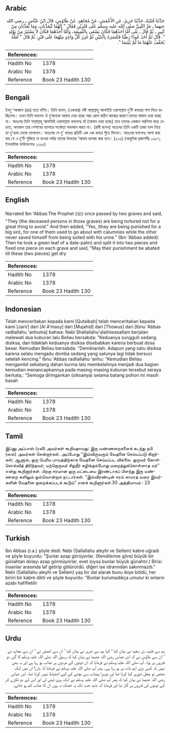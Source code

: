 ## Arabic


<div dir="rtl" lang="ar" style={{fontSize:'larger',backgroundColor:'#f8f9fa',padding:20}}>
حَدَّثَنَا قُتَيْبَةُ، حَدَّثَنَا جَرِيرٌ، عَنِ الأَعْمَشِ، عَنْ مُجَاهِدٍ، عَنْ طَاوُسٍ، قَالَ ابْنُ عَبَّاسٍ ـ رضى الله عنهما ـ مَرَّ النَّبِيُّ صلى الله عليه وسلم عَلَى قَبْرَيْنِ فَقَالَ ‏"‏ إِنَّهُمَا لَيُعَذَّبَانِ، وَمَا يُعَذَّبَانِ مِنْ كَبِيرٍ ـ ثُمَّ قَالَ ـ بَلَى أَمَّا أَحَدُهُمَا فَكَانَ يَسْعَى بِالنَّمِيمَةِ، وَأَمَّا أَحَدُهُمَا فَكَانَ لاَ يَسْتَتِرُ مِنْ بَوْلِهِ ‏"‏‏.‏ قَالَ ثُمَّ أَخَذَ عُودًا رَطْبًا فَكَسَرَهُ بِاثْنَتَيْنِ ثُمَّ غَرَزَ كُلَّ وَاحِدٍ مِنْهُمَا عَلَى قَبْرٍ، ثُمَّ قَالَ ‏"‏ لَعَلَّهُ يُخَفَّفُ عَنْهُمَا مَا لَمْ يَيْبَسَا ‏"‏‏.‏
</div>
<div style={{backgroundColor:'#f8f9fa',padding:20, marginBottom: 10}}><table> <thead> <tr> <th>References:</th> <th></th> </tr> </thead> <tbody><tr><td>Hadith No</td><td>1378</td></tr><tr><td>Arabic No</td><td>1378</td></tr><tr><td>Reference</td><td>Book 23 Hadith 130</td></tr></tbody></table></div>

## Bengali


<div dir="ltr" lang="bn" style={{fontSize:'larger',backgroundColor:'#f8f9fa',padding:20}}>
ইবনু ‘আব্বাস (রাঃ) হতে বর্ণিত। তিনি বলেন, (একবার) নবী সাল্লাল্লাহু আলাইহি ওয়াসাল্লাম দু’টি কবরের পাশ দিয়ে যাচ্ছিলেন। তখন তিনি বললেন ঐ দু’জনকে আযাব দেয়া হচ্ছে আর কোন কঠিন কাজের কারণে তাদের আযাব দেয়া হচ্ছে না। অতঃপর তিনি সাল্লাল্লাহু আলাইহি ওয়াসাল্লাম বললেনঃ হাঁ (আযাব দেয়া হচ্ছে) তবে তাদের একজন পরনিন্দা করে বেড়াত, অন্যজন তার পেশাবের ব্যাপারে সতর্কতা অবলম্বন করত না। (রাবী বলেন) অতঃপর তিনি একটি তাজা ডাল নিয়ে তা দু’খন্ডে ভেঙ্গে ফেললেন। অতঃপর সে দু’ খন্ডের প্রতিটি এক এক কবরে পুঁতে দিলেন। অতঃপর বললেনঃ আশা করা যায় যে এ দু’টি শুকিয়ে না যাওয়া পর্যন্ত তাদের উভয়ের ‘আযাব হালকা করা হবে। (২১৬) (আধুনিক প্রকাশনীঃ ১২৮৭, ইসলামিক ফাউন্ডেশনঃ ১২৯৫)
</div>
<div style={{backgroundColor:'#f8f9fa',padding:20, marginBottom: 10}}><table> <thead> <tr> <th>References:</th> <th></th> </tr> </thead> <tbody><tr><td>Hadith No</td><td>1378</td></tr><tr><td>Arabic No</td><td>1378</td></tr><tr><td>Reference</td><td>Book 23 Hadith 130</td></tr></tbody></table></div>

## English


<div dir="ltr" lang="en" style={{fontSize:'larger',backgroundColor:'#f8f9fa',padding:20}}>
Narrated Ibn 'Abbas:The Prophet (ﷺ) once passed by two graves and said, "They (the deceased persons in those graves) are being tortured not for a great thing to avoid." And then added, "Yes, (they are being punished for a big sin), for one of them used to go about with calumnies while the other never saved himself from being soiled with his urine." (Ibn 'Abbas added): Then he took a green leaf of a date-palm) and split it into two pieces and fixed one piece on each grave and said, "May their punishment be abated till these (two pieces) get dry
</div>
<div style={{backgroundColor:'#f8f9fa',padding:20, marginBottom: 10}}><table> <thead> <tr> <th>References:</th> <th></th> </tr> </thead> <tbody><tr><td>Hadith No</td><td>1378</td></tr><tr><td>Arabic No</td><td>1378</td></tr><tr><td>Reference</td><td>Book 23 Hadith 130</td></tr></tbody></table></div>

## Indonesian


<div dir="ltr" lang="id" style={{fontSize:'larger',backgroundColor:'#f8f9fa',padding:20}}>
Telah menceritakan kepada kami [Qutaibah] telah menceritakan kepada kami [Jarir] dari [Al A'masy] dari [Mujahid] dari [Thowus] dari [Ibnu 'Abbas radliallahu 'anhuma] bahwa: Nabi Shallallahu'alaihiwasallam berjalan melewati dua kuburan lalu Beliau bersabda: "Keduanya sungguh sedang disiksa, dan tidaklah keduanya disiksa disebabkan karena berbuat dosa besar. Kemudian Beliau bersabda: "Demikianlah. Adapun yang satu disiksa karena selalu mengadu domba sedang yang satunya lagi tidak bersuci setelah kencing." Ibnu 'Abbas radliallahu 'anhu: "Kemudian Beliau mengambil sebatang dahan kurma lalu membelahnya menjadi dua bagian kemudian menancapkannya pada masing-masing kuburan tersebut seraya berkata,: "Semoga diringankan (siksanya) selama batang pohon ini masih basah
</div>
<div style={{backgroundColor:'#f8f9fa',padding:20, marginBottom: 10}}><table> <thead> <tr> <th>References:</th> <th></th> </tr> </thead> <tbody><tr><td>Hadith No</td><td>1378</td></tr><tr><td>Arabic No</td><td>1378</td></tr><tr><td>Reference</td><td>Book 23 Hadith 130</td></tr></tbody></table></div>

## Tamil


<div dir="ltr" lang="ta" style={{fontSize:'larger',backgroundColor:'#f8f9fa',padding:20}}>
இப்னு அப்பாஸ் (ரலி) அவர்கள் கூறியதாவது: இரு மண்ணறைகளைக் கடந்து நபி (ஸல்) அவர்கள் சென்றார்கள். அப்போது “இவ்விருவரும் வேதனை செய்யப்படு கிறார்கள்; ஆனால், ஒரு பெரிய பாவத்திற்காக வேதனை செய்யப்பட வில்லை. ஒருவர் கோள்சொல்லித் திரிந்தவர்; மற்றொருவர் சிறுநீர் கழிக்கும்போது மறைத்துக்கொள்ளாத வர்” என்று கூறினார்கள். பிறகு ஈரமான ஒரு மட்டையை இரண்டாகப் பிளந்து இரு மண்ணறை களிலும் ஒவ்வொன்றாக நட்டார்கள். “இவ்விரண்டின் ஈரம் காயாத வரை இவர்களின் வேதனை குறைக்கப்படக் கூடும்” எனக் கூறினார்கள்.30 அத்தியாயம் : 23
</div>
<div style={{backgroundColor:'#f8f9fa',padding:20, marginBottom: 10}}><table> <thead> <tr> <th>References:</th> <th></th> </tr> </thead> <tbody><tr><td>Hadith No</td><td>1378</td></tr><tr><td>Arabic No</td><td>1378</td></tr><tr><td>Reference</td><td>Book 23 Hadith 130</td></tr></tbody></table></div>

## Turkish


<div dir="ltr" lang="tr" style={{fontSize:'larger',backgroundColor:'#f8f9fa',padding:20}}>
İbn Abbas (r.a.) şöyle dedi: Nebi (Sallallahu aleyhi ve Sellem) kabre uğradı ve şöyle buyurdu: "Şunlar azap görüyorlar. (Kendilerine göre) büyük bir günahtan dolayı azap görmüyorlar, evet (oysa bunlar büyük günahtır.) Birisi insanlar arasında laf getirip götürürdü. diğeri ise idrarından sakınmazdı." Nebi (Sallallahu aleyhi ve Sellem) yaş bir dal alarak bunu ikiye böldü, her birini bir kabre dikti ve şöyle buyurdu: "Bunlar kurumadıkça umulur ki onların azabı hafifletilir
</div>
<div style={{backgroundColor:'#f8f9fa',padding:20, marginBottom: 10}}><table> <thead> <tr> <th>References:</th> <th></th> </tr> </thead> <tbody><tr><td>Hadith No</td><td>1378</td></tr><tr><td>Arabic No</td><td>1378</td></tr><tr><td>Reference</td><td>Book 23 Hadith 130</td></tr></tbody></table></div>

## Urdu


<div dir="rtl" lang="ur" style={{fontSize:'larger',backgroundColor:'#f8f9fa',padding:20}}>
ہم سے قتیبہ بن سعید نے بیان کیا ‘ کہا ہم سے جریر نے بیان کیا ‘ ان سے اعمش نے ‘ ان سے مجاہد نے ‘ ان سے طاؤس نے کہ ابن عباس رضی اللہ عنہما نے بیان کیا کہ رسول اللہ صلی اللہ علیہ وسلم کا گزر دو قبروں پر ہوا۔ آپ صلی اللہ علیہ وسلم نے فرمایا کہ ان دونوں کے مردوں پر عذاب ہو رہا ہے اور یہ بھی نہیں کہ کسی بڑی اہم بات پر ہو رہا ہے۔ پھر آپ صلی اللہ علیہ وسلم نے فرمایا کہ ہاں! ان میں ایک شخص تو چغل خوری کیا کرتا تھا اور دوسرا پیشاب سے بچنے کے لیے احتیاط نہیں کرتا تھا۔ ابن عباس رضی اللہ عنہما نے بیان کیا کہ پھر آپ صلی اللہ علیہ وسلم نے ایک ہری ٹہنی لی اور اس کے دو ٹکڑے کر کے دونوں کی قبروں پر گاڑ دیا اور فرمایا کہ شاید جب تک یہ خشک نہ ہوں ان کا عذاب کم ہو جائے۔
</div>
<div style={{backgroundColor:'#f8f9fa',padding:20, marginBottom: 10}}><table> <thead> <tr> <th>References:</th> <th></th> </tr> </thead> <tbody><tr><td>Hadith No</td><td>1378</td></tr><tr><td>Arabic No</td><td>1378</td></tr><tr><td>Reference</td><td>Book 23 Hadith 130</td></tr></tbody></table></div>